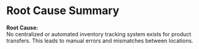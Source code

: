 # Root Cause Summary

**Root Cause:**  
No centralized or automated inventory tracking system exists for product transfers. This leads to manual errors and mismatches between locations.

